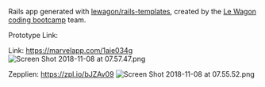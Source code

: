 Rails app generated with [lewagon/rails-templates](https://github.com/lewagon/rails-templates), created by the [Le Wagon coding bootcamp](https://www.lewagon.com) team.

Prototype Link:

Link:
https://marvelapp.com/1aie034g
![Screen Shot 2018-11-08 at 07.57.47.png](https://images.zenhubusercontent.com/59db4129b0222d5de47ad5ee/4629c7c6-9f87-49b1-8b9b-972c2d1e848b)

Zepplien:
https://zpl.io/bJZAv09
![Screen Shot 2018-11-08 at 07.55.52.png](https://images.zenhubusercontent.com/59db4129b0222d5de47ad5ee/a185e9d3-38f7-40c8-b98d-979430b273a4)
